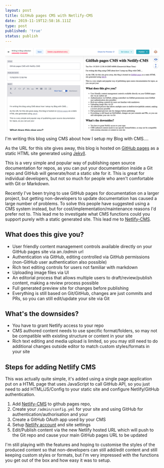 ```yaml
---
layout: post
title: GitHub pages CMS with Netlify-CMS
date: 2019-11-19T12:58:16.111Z
type: post
published: 'true'
status: publish
---
```

![blog-ception](/assets/cms/screenshot-2019-11-19-at-13.34.34.png "blog-ception")

I'm writing this blog using CMS about how I setup my Blog with CMS....

As the URL for this site gives away, this blog is hosted on [GitHub pages](https://github.com/stevenalexander/stevenalexander.github.io) as a static HTML site generated using [Jekyll](https://jekyllrb.com/). 

This is a very simple and popular way of publishing open source documentation for repos, as you can put your documentation inside a Git repo and GitHub will generate/host a static site for it. This is great for individual developers, but not so much for people who aren't comfortable with Git or Markdown. 

Recently I've been trying to use GitHub pages for documentation on a larger project, but getting non-developers to update documentation has caused a large number of problems. To solve this people have suggested using a CMS system instead, but for cost/implementation/maintenance reasons I'd prefer not to. This lead me to investigate what CMS functions could you support purely with a static generated site. This lead me to [Netlify-CMS](https://www.netlifycms.org/).

## What does this give you?

* User friendly content management controls available directly on your GitHub pages site via an _/admin_ url
* Authentication via GitHub, editing controlled via GitHub permissions (non-GitHub user authentication also possible)
* Rich text editing controls for users not familiar with markdown
* Uploading image files via UI
* An editorial process that allows multiple users to draft/review/publish content, making a review process possible
* Full generated preview site for changes before publishing
* Everything is still based on Git/GitHub, changes are just commits and PRs, so you can still edit/update your site via Git

## What's the downsides?

* You have to grant Netlify access to your repo
* CMS authored content needs to use specific format/folders, so may not be compatible with existing structure or content in your site
* Rich text editing and media upload is limited, so you may still need to do additional changes outside editor to match custom styles/formats in your site

## Steps for adding Netlify CMS

This was actually quite simple, it's added using a single page application put on a HTML page that uses JavaScript to call GitHub API, so you just need to add HTML/JS/Config to your static site and configure Netlify/GitHub authentication.

1. Add [Netlify-CMS](https://www.netlifycms.org/docs/add-to-your-site/) to github pages repo, 
2. Create your `/admin/config.yml` for your site and using GitHub for authentication/authorisation and your 
3. Create a GitHub OAuth app used by your CMS 
4. Setup [Netlify account](https://www.netlify.com/blog/2015/10/28/a-step-by-step-guide-jekyll-3.0-on-netlify/) and site settings
5. Edit/Publish content via the new Netlify hosted URL which will push to the Git repo and cause your main GitHub pages URL to be updated

I'm still playing with the features and hoping to customise the styles of the produced content so that non-developers can still add/edit content and still keeping custom styles or formats, but I'm very impressed with the functions you get out of the box and how easy it was to setup.
